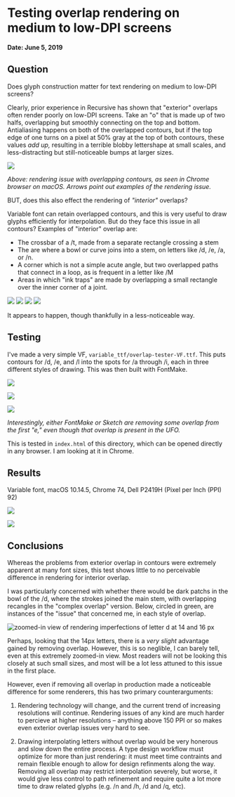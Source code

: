 # Testing overlap rendering on medium to low-DPI screens

**Date: June 5, 2019**


## Question

Does glyph construction matter for text rendering on medium to low-DPI screens?

Clearly, prior experience in Recursive has shown that "exterior" overlaps often render poorly on low-DPI screens. Take an "o" that is made up of two halfs, overlapping but smoothly connecting on the top and bottom. Antialiasing happens on both of the overlapped contours, but if the top edge of one turns on a pixel at 50% gray at the top of both contours, these values *add up,* resulting in a terrible blobby lettershape at small scales, and less-distracting but still-noticeable bumps at larger sizes.

![](assets/2019-06-05-22-13-05.png)

*Above: rendering issue with overlapping contours, as seen in Chrome browser on macOS. Arrows point out examples of the rendering issue.*

BUT, does this also effect the rendering of *"interior"* overlaps? 

Variable font can retain overlapped contours, and this is very useful to draw glyphs efficiently for interpolation. But do they face this issue in all contours? Examples of "interior" overlap are:
- The crossbar of a /t, made from a separate rectangle crossing a stem
- The are where a bowl or curve joins into a stem, on letters like /d, /e, /a, or /n.
- A corner which is not a simple acute angle, but two overlapped paths that connect in a loop, as is frequent in a letter like /M
- Areas in which "ink traps" are made by overlapping a small rectangle over the inner corner of a joint.

![](assets/2019-06-05-22-20-21.png)
![](assets/2019-06-05-22-20-35.png)
![](assets/2019-06-05-22-20-51.png)
![](assets/2019-06-05-22-21-17.png)

It appears to happen, though thankfully in a less-noticeable way. 


## Testing

I've made a very simple VF, `variable_ttf/overlap-tester-VF.ttf`. This puts contours for /d, /e, and /l into the spots for /a through /i, each in three different styles of drawing. This was then built with FontMake.

![](assets/2019-06-05-22-45-48.png)

![](assets/2019-06-05-22-46-47.png)

![](assets/2019-06-06-15-15-30.png)

*Interestingly, either FontMake or Sketch are removing some overlap from the first "e," even though that overlap is present in the UFO.*

This is tested in `index.html` of this directory, which can be opened directly in any browser. I am looking at it in Chrome.


## Results

Variable font, macOS 10.14.5, Chrome 74, Dell P2419H (Pixel per Inch (PPI) 92)

![](assets/overlap-test-screenshot.png)

![](assets/overlap-test-screenshot-windows.png)

## Conclusions

Whereas the problems from exterior overlap in contours were extremely apparent at many font sizes, this test shows little to no perceivable difference in rendering for interior overlap. 

I was particularly concerned with whether there would be dark patchs in the bowl of the /d, where the strokes joined the main stem, with overlapping recangles in the "complex overlap" version. Below, circled in green, are instances of the "issue" that concerned me, in each style of overlap.

![zoomed-in view of rendering imperfections of letter d at 14 and 16 px](assets/2019-06-06-15-46-17.png)


Perhaps, looking that the 14px letters, there is a *very slight* advantage gained by removing overlap. However, this is so neglible, I can barely tell, even at this extremely zoomed-in view. Most readers will not be looking this closely at such small sizes, and most will be a lot less attuned to this issue in the first place.

However, even if removing all overlap in production made a noticeable difference for some renderers, this has two primary counterarguments:

1. Rendering technology will change, and the current trend of increasing resolutions will continue. Rendering issues of any kind are much harder to percieve at higher resolutions – anything above 150 PPI or so makes even exterior overlap issues very hard to see.

2. Drawing interpolating letters without overlap would be very honerous and slow down the entire process. A type design workflow must optimize for more than just rendering: it must meet time contraints and remain flexible enough to allow for design refinments along the way. Removing all overlap may restrict interpolation severely, but worse, it would give less control to path refinement and require quite a lot more time to draw related glyphs (e.g. /n and /h, /d and /q, etc). 